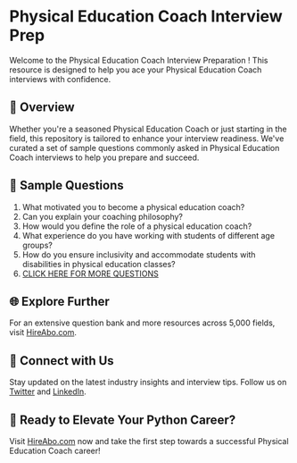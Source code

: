 # Physical Education Coach Interview Prep

Welcome to the Physical Education Coach Interview Preparation ! This resource is designed to help you ace your Physical Education Coach interviews with confidence.

## 🚀 Overview

Whether you're a seasoned Physical Education Coach or just starting in the field, this repository is tailored to enhance your interview readiness. We've curated a set of sample questions commonly asked in Physical Education Coach interviews to help you prepare and succeed.

## 📝 Sample Questions

1. What motivated you to become a physical education coach?
2. Can you explain your coaching philosophy?
3. How would you define the role of a physical education coach?
4. What experience do you have working with students of different age groups?
5. How do you ensure inclusivity and accommodate students with disabilities in physical education classes?
6. [CLICK HERE FOR MORE QUESTIONS](https://hireabo.com/job/15_4_8/Physical%20Education%20Coach)

## 🌐 Explore Further

For an extensive question bank and more resources across 5,000 fields, visit [HireAbo.com](https://www.hireabo.com).

## 📱 Connect with Us

Stay updated on the latest industry insights and interview tips. Follow us on [Twitter](https://twitter.com/hireabo) and [LinkedIn](https://www.linkedin.com/in/hire-abo-3609972a8/).

## 🚀 Ready to Elevate Your Python Career?

Visit [HireAbo.com](https://www.hireabo.com) now and take the first step towards a successful Physical Education Coach career!